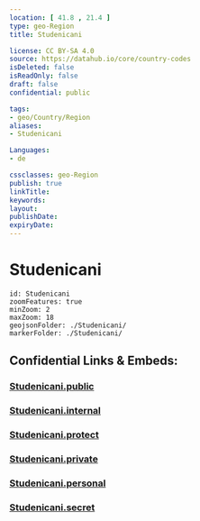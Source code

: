 ```yaml
---
location: [ 41.8 , 21.4 ] 
type: geo-Region
title: Studenicani

license: CC BY-SA 4.0
source: https://datahub.io/core/country-codes
isDeleted: false
isReadOnly: false
draft: false
confidential: public

tags:
- geo/Country/Region
aliases:
- Studenicani

Languages:
- de

cssclasses: geo-Region
publish: true
linkTitle: 
keywords: 
layout: 
publishDate: 
expiryDate: 
---
```


# Studenicani

```leaflet
id: Studenicani
zoomFeatures: true 
minZoom: 2 
maxZoom: 18
geojsonFolder: ./Studenicani/
markerFolder: ./Studenicani/
```


## Confidential Links & Embeds: 

### [Studenicani.public](/_public/\Earth\Continent\Europe\Europe~South\Macedonia~North\Municipalities~MacedoniaStudenicani.public.md) 

### [Studenicani.internal](/_internal/\Earth\Continent\Europe\Europe~South\Macedonia~North\Municipalities~MacedoniaStudenicani.internal.md) 

### [Studenicani.protect](/_protect/\Earth\Continent\Europe\Europe~South\Macedonia~North\Municipalities~MacedoniaStudenicani.protect.md) 

### [Studenicani.private](/_private/\Earth\Continent\Europe\Europe~South\Macedonia~North\Municipalities~MacedoniaStudenicani.private.md) 

### [Studenicani.personal](/_personal/\Earth\Continent\Europe\Europe~South\Macedonia~North\Municipalities~MacedoniaStudenicani.personal.md) 

### [Studenicani.secret](/_secret/\Earth\Continent\Europe\Europe~South\Macedonia~North\Municipalities~MacedoniaStudenicani.secret.md)

